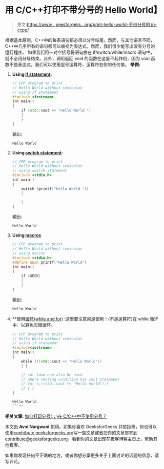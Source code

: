 # 用 C/C++打印不带分号的 Hello World】

> 原文:[https://www . geesforgeks . org/print-hello-world-不带分号的 in-ccpp/](https://www.geeksforgeeks.org/print-hello-world-without-semicolon-in-ccpp/)

根据基本原则，C++中的每条语句都必须以分号结尾。然而，与其他语言不同，C++中几乎所有的语句都可以被视为表达式。然而，我们很少能写出没有分号的运行程序。
如果我们用一对空括号将语句放在 if/switch/while/macro 语句中，就不必用分号结束。此外，调用返回 void 的函数在这里不起作用，因为 void 函数不是表达式。我们可以使用逗号运算符，运算符右侧的任何值。
**举例:**

1.  **Using [if statement](https://www.geeksforgeeks.org/decision-making-c-c-else-nested-else/):**

    ```cpp
    // CPP program to print
    // Hello World without semicolon
    // using if statement
    #include <iostream>
    int main()
    {
        if (std::cout << "Hello World ") 
        {
        }
    }
    ```

    输出:

    ```cpp
    Hello World
    ```

2.  **Using [switch statement](https://www.geeksforgeeks.org/switch-statement-cc/):**

    ```cpp
    // CPP program to print
    // Hello World without semicolon
    // using switch statement
    #include <stdio.h>
    int main()
    {
        switch (printf("Hello World ")) 
        {

        }
    }
    ```

    输出:

    ```cpp
    Hello World 
    ```

3.  **Using [macros](https://www.geeksforgeeks.org/cc-preprocessors/)**

    ```cpp
    // CPP program to print
    // Hello World without semicolon
    // using macros
    #include <stdio.h>
    #define GEEK printf("Hello World")
    int main()
    {
        if (GEEK)
        {
        }
    }
    ```

    输出:

    ```cpp
    Hello World 
    ```

4.  **使用[循环(while and for)](https://www.geeksforgeeks.org/loops-in-c/) :这里要注意的是使用！(不是运算符)在 while 循环中，以避免无限循环。

    ```cpp
    // CPP program to print 
    // Hello World without semicolon
    // using if statement
    #include<iostream>
    int main()
    {
        while (!(std::cout << "Hello World"))
        { }

        // for loop can also be used
        // where testing condition has cout statement
        // for (;!(std::cout << "Hello World");)
        // { }
    }
    ```

    ```cpp
    Hello World 
    ```** 

**相关文章:** [如何打印分号(；)在 C/C++中不使用分号？](https://www.geeksforgeeks.org/print-a-semicolon-without-using-semicolon-in-ccpp/)

本文由 **Avni Nargwani** 供稿。如果你喜欢 GeeksforGeeks 并想投稿，你也可以使用[contribute.geeksforgeeks.org](http://www.contribute.geeksforgeeks.org)写一篇文章或者把你的文章邮寄到 contribute@geeksforgeeks.org。看到你的文章出现在极客博客主页上，帮助其他极客。

如果你发现任何不正确的地方，或者你想分享更多关于上面讨论的话题的信息，请写评论。